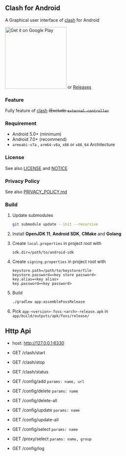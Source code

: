 ## Clash for Android

A Graphical user interface of [clash](https://github.com/qqty012/clash2) for Android

<a href="https://play.google.com/store/apps/details?id=com.github.kr328.clash"><img width="200px" alt="Get it on Google Play" src="https://play.google.com/intl/en_us/badges/static/images/badges/en_badge_web_generic.png"/></a> or [Releases](https://github.com/Kr328/ClashForAndroid/releases)

### Feature

Fully feature of [clash](https://github.com/qqty012/clash2) ~~(Exclude `external-controller`~~

### Requirement

- Android 5.0+ (minimum)
- Android 7.0+ (recommend)
- `armeabi-v7a` , `arm64-v8a`, `x86` or `x86_64` Architecture

### License

See also [LICENSE](./LICENSE) and [NOTICE](./NOTICE)

### Privacy Policy

See also [PRIVACY_POLICY.md](./PRIVACY_POLICY.md)

### Build

1. Update submodules

   ```bash
   git submodule update --init --recursive
   ```

2. Install **OpenJDK 11**, **Android SDK**, **CMake** and **Golang**

3. Create `local.properties` in project root with

   ```properties
   sdk.dir=/path/to/android-sdk
   ```

4. Create `signing.properties` in project root with

   ```properties
   keystore.path=/path/to/keystore/file
   keystore.password=<key store password>
   key.alias=<key alias>
   key.password=<key password>
   ```

5. Build

   ```bash
   ./gradlew app:assembleFossRelease
   ```

6. Pick `app-<version>-foss-<arch>-release.apk` in `app/build/outputs/apk/foss/release/`


## Http Api

- host: http://127.0.0.1:6330

- GET /clash/start 
- GET /clash/stop
- GET /clash/status

- GET /config/add
`params: name, url`
- GET /config/delete
`params: name`
- GET /config/delete-all
- GET /config/update
`params: name`
- GET /config/update-all
- GET /config/select
`params: name`

- GET /proxy/select
`params: name, group`

- GET /config/log
